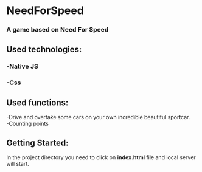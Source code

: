 # NeedForSpeed
### A game based on Need For Speed 
## Used technologies:
### -Native JS
### -Css

## Used functions:
-Drive and overtake some cars on your own incredible beautiful sportcar.\
-Counting points


## Getting Started:
In the project directory you need to click on **index.html** file and local server will start.
